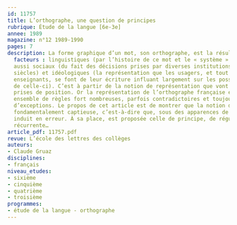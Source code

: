 ```yaml
---
id: 11757
title: L’orthographe, une question de principes 
rubrique: Étude de la langue [6e-3e]
annee: 1989
magazine: n°12 1989-1990
pages: 7
description: La forme graphique d’un mot, son orthographe, est la résultante de nombreux
  facteurs : linguistiques (par l’histoire de ce mot et le « système » actuel), mais
  aussi sociaux (du fait des décisions prises par diverses institutions au cours des
  siècles) et idéologiques (la représentation que les usagers, et tout d’abord les
  enseignants, se font de leur écriture influant largement sur les possibilités d’évolution
  de celle-ci). C’est à partir de la notion de représentation que vont se fonder les
  prises de position. Or la représentation de l’orthographe française est celle d’un
  ensemble de règles fort nombreuses, parfois contradictoires et toujours accompagnées
  d’exceptions. Le propos de cet article est de montrer que la notion de règle est
  fondamentalement captieuse, c’est-à-dire que, sous des apparences de vérité, elle
  induit en erreur. À sa place, est proposée celle de principe, de régularité générale
  récurrente…
article_pdf: 11757.pdf
revue: L’école des lettres des collèges
auteurs:
- Claude Gruaz
disciplines:
- français
niveau_etudes:
- sixième
- cinquième
- quatrième
- troisième
programmes:
- étude de la langue - orthographe
---
```

